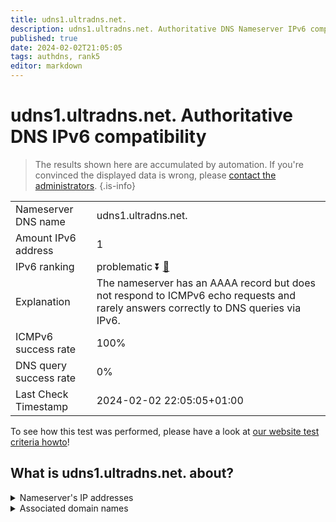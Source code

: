 ```yaml
---
title: udns1.ultradns.net.
description: udns1.ultradns.net. Authoritative DNS Nameserver IPv6 compatibility
published: true
date: 2024-02-02T21:05:05
tags: authdns, rank5
editor: markdown
---
```


# udns1.ultradns.net. Authoritative DNS IPv6 compatibility

> The results shown here are accumulated by automation. If you're convinced the displayed data is wrong, please [contact the administrators](/howto/chat). 
{.is-info}




|   |   |
| - | - |
| Nameserver DNS name | udns1.ultradns.net.
| Amount IPv6 address | 1
| IPv6 ranking | problematic :arrow_double_down: [🔗](/howto/ranking) |
| Explanation | The nameserver has an AAAA record but does not respond to ICMPv6 echo requests and rarely answers correctly to DNS queries via IPv6. |
| ICMPv6 success rate | 100%|
| DNS query success rate | 0% |
| Last Check Timestamp | 2024-02-02 22:05:05+01:00 |

To see how this test was performed, please have a look at [our website test criteria howto](/howto/testcriteria/authdns)!


## What is udns1.ultradns.net. about?




<details>
<summary>Nameserver's IP addresses</summary>

2001:502:f3ff::d

</details>



<details>
<summary>Associated domain names</summary>

www.ubs.com

</details>
